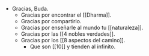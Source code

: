 - Gracias, Buda.
  - Gracias por encontrar el [[Dharma]].
  - Gracias por compartirlo.
  - Gracias por enseñarle al mundo tu [[naturaleza]].
  - Gracias por las [[4 nobles verdades]].
  - Gracias por los [[8 aspectos del camino]].
    - Que son [[10]] y tienden al infinito.
